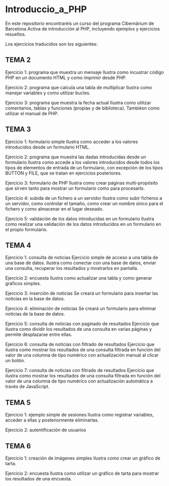 # Introduccio_a_PHP
En este repositorio encontraréis un curso del programa Cibernàrium de Barcelona Activa de introducción al PHP, incluyendo ejemplos y ejercicios resueltos.

Los ejercicios traducidos son los siguientes:

TEMA 2
-------------------------------------
Ejercicio 1: programa que muestra un mensaje
Ilustra como incustrar código PHP en un documento HTML y como imprimir desde PHP.

Ejercicio 2: programa que calcula una tabla de multiplicar
Ilustra como manejar variables y como utilizar bucles.

Ejercicio 3: programa que muestra la fecha actual
Ilustra como utilizar comentarios, tablas y funciones (propias y de biblioteca). Tambiésn como utilizar el manual de PHP.

TEMA 3
-----------------
Ejercicio 1: formulario simple
Ilustra como acceder a los valores introducidos desde un formulario HTML.

Ejercicio 2: programa que muestra las dadas introducidas desde un formulario
Ilustra como accede a los valores introducidos desde todos los tipos de elementos de entrada de un formulario, con excepción de los tipos BUTTON y FILE, que se tratan en ejercicios posteriores.

Ejercicio 3: formulario de PHP
Ilustra como crear páginas multi-propósito que sirven tanto para mostrar un formulario como para procesarlo.

Ejercicio 4: subida de un fichero a un servidor
Ilustra como subir ficheros a un servidor, como controlar el tamaño, como crear un nombre único para el fichero y como almacenar en el lugar deseado.

Ejercicio 5: validación de los datos introducidas en un formulario
Ilustra como realizar una validación de los datos introducidos en un formulario en el propio formulario.

TEMA 4
--------------------
Ejercicio 1: consulta de noticias
Ejercicio simple de acceso a una tabla de una base de datos. Ilustra como conectar con una base de datos, enviar una consulta, recuperar los resultados y mostrarlos en pantalla.

Ejercicio 2: encuesta
Ilustra como actualizar una tabla y como generar gráficos simples.

Ejercicio 3: inserción de noticias
Se creará un formulario para insertar las noticias en la base de datos.

Ejercicio 4: eliminación de noticias
Se creará un formulario para eliminar noticias de la base de datos.

Ejercicio 5: consulta de noticias con paginado de resultados
Ejercicio que ilustra como dividir los resultados de una consulta en varias páginas y permite desplazarse entre ellas.

Ejercicio 6: consulta de noticias con filtrado de resultados
Ejercicio que ilustra como mostrar los resultados de una consulta filtrada en función del valor de una columna de tipo numérico con actualización manual al clicar un botón.

Ejercicio 7: consulta de noticias con filtrado de resultados
Ejercicio que ilustra como mostrar los resultados de una consulta filtrada en función del valor de una columna de tipo numérico con actualización automática a través de JavaScript.

TEMA 5
----------------------------
Ejercicio 1: ejemplo simple de sesiones
Ilustra como registrar variables, acceder a ellas y posteriormente eliminarlas.

Ejercicio 2: autentificación de usuarios

TEMA 6
-------------------
Ejercicio 1: creación de imágenes simples
Ilustra como crear un gráfico de tarta.

Ejercicio 2: encuesta
Ilustra como utilizar un gráfico de tarta para mostrar los resultados de una encuesta.
